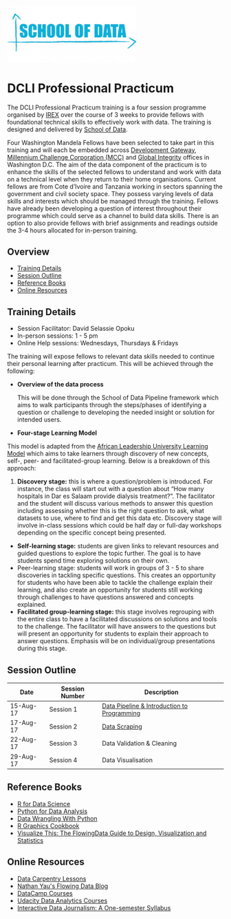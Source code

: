 <img src="/images/schoolofdata.jpg" width=300/>

# DCLI Professional Practicum
The DCLI Professional Practicum training is a four session programme organised by [IREX](https://irex.org/) over the course of 3 weeks to provide fellows with foundational technical skills to effectively work with data. The training is designed and delivered by [School of Data](https://www.schoolofdata.org).

Four Washington Mandela Fellows have been selected to take part in this training and will  each be embedded across [Development Gateway](http://www.developmentgateway.org/), [Millennium Challenge Corporation (MCC)](https://www.mcc.gov/) and [Global Integrity](https://www.globalintegrity.org/) offices in Washington D.C. The aim of the data component of the practicum is to enhance the skills of the selected fellows to understand and  work with data on a technical level when they return to their home organisations. Current fellows are from Cote d’Ivoire and Tanzania working in sectors spanning the government and civil society space. They possess varying levels of data skills and interests which should be managed through the training. Fellows have already been developing a question of interest throughout their programme which could serve as a channel to build data skills.  There is an option to also provide fellows with brief assignments and readings outside the 3-4 hours allocated for in-person training.


## Overview
- [Training Details](#training-details)
- [Session Outline](#session-outline)
- [Reference Books](#reference-books)
- [Online Resources](#online-resources)

## Training Details
- Session Facilitator: David Selassie Opoku
- In-person sessions: 1 - 5 pm
- Online Help sessions: Wednesdays, Thursdays & Fridays

The training will expose fellows to relevant data skills needed to continue their personal learning after practicum. This will be achieved through the following:

- **Overview of the data process**

    This will be done through the School of Data Pipeline framework which aims to walk participants through the steps/phases of identifying a question or challenge to developing the needed insight or solution for intended users.

- **Four-stage Learning Model**

 This model is adapted from the [African Leadership University Learning Model](https://alueducation.com/about/our-learning-model/) which aims to take learners through discovery of new concepts, self-, peer- and facilitated-group learning. Below is a breakdown of this approach:
 1. **Discovery stage:** this is where a question/problem is introduced. For instance, the class will start out with a question about “How many hospitals in Dar es Salaam provide dialysis treatment?”. The facilitator and the student will discuss various methods to answer this question including assessing whether this is the right question to ask, what datasets to use, where to find and get this data etc. Discovery stage will involve in-class sessions which could be half day or full-day workshops depending on the specific concept being presented.
 - **Self-learning stage:** students are given links to relevant resources and guided questions to explore the topic further. The goal is to have students spend time exploring solutions on their own.  
 - Peer-learning stage: students will work in groups of 3 - 5 to share discoveries in tackling specific questions. This creates an opportunity for students who have been able to tackle the challenge explain their learning, and also create an opportunity for students still working through challenges to have questions answered and concepts explained.
 - **Facilitated group-learning stage:** this stage involves regrouping  with the entire class to have a facilitated discussions on solutions and tools to the challenge. The facilitator will have answers to the questions but will present an opportunity for students to explain their approach to answer questions. Emphasis will be on individual/group presentations during this stage.


## Session Outline
Date | Session Number | Description
------ | ------------- | -----------
15-Aug-17 | Session 1 | [Data Pipeline & Introduction to Programming](/session1)
17-Aug-17 | Session 2 | [Data Scraping](/session2)
22-Aug-17 | Session 3 | Data Validation & Cleaning
29-Aug-17 | Session 4 | Data Visualisation


## Reference Books
- [R for Data Science](http://r4ds.had.co.nz/)
- [Python for Data Analysis](https://www.amazon.com/Python-Data-Analysis-Wrangling-IPython/dp/1449319793)
- [Data Wrangling With Python](https://www.amazon.com/Data-Wrangling-Python-Tools-Easier/dp/1491948817)
- [R Graphics Cookbook](https://www.amazon.com/Graphics-Cookbook-Practical-Recipes-Visualizing/dp/1449316956)
- [Visualize This: The FlowingData Guide to Design, Visualization and Statistics ](https://www.amazon.com/Visualize-This-FlowingData-Visualization-Statistics/dp/0470944889)

## Online Resources
- [Data Carpentry Lessons](http://www.datacarpentry.org/lessons/)
- [Nathan Yau's Flowing Data Blog](https://flowingdata.com/)
- [DataCamp Courses](https://www.datacamp.com/courses)
- [Udacity Data Analytics Courses](https://www.udacity.com/courses/data-analytics)
- [Interactive Data Journalism: A One-semester Syllabus](https://source.opennews.org/articles/interactive-data-journalism-one-semester/)
